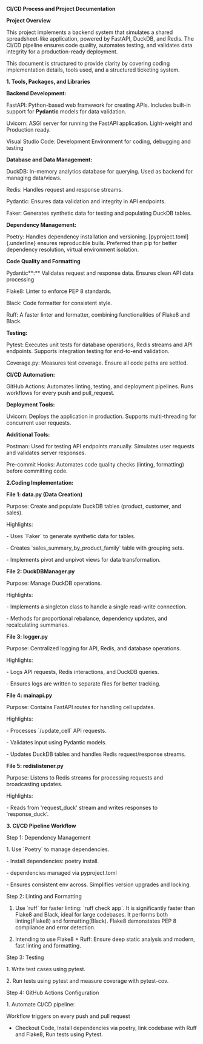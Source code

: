 **CI/CD Process and Project Documentation**

**Project Overview**

This project implements a backend system that simulates a shared
spreadsheet-like application, powered by FastAPI, DuckDB, and Redis. The
CI/CD pipeline ensures code quality, automates testing, and validates
data integrity for a production-ready deployment.

This document is structured to provide clarity by covering coding
implementation details, tools used, and a structured ticketing system.

**1. Tools, Packages, and Libraries**

**Backend Development:**

FastAPI: Python-based web framework for creating APIs. Includes built-in
support for **Pydantic** models for data validation.

Uvicorn: ASGI server for running the FastAPI application. Light-weight
and Production ready.

Visual Studio Code: Development Environment for coding, debugging and
testing

**Database and Data Management:**

DuckDB: In-memory analytics database for querying. Used as backend for
managing data/views.

Redis: Handles request and response streams.

Pydantic: Ensures data validation and integrity in API endpoints.

Faker: Generates synthetic data for testing and populating DuckDB
tables.

**Dependency Management:**

Poetry: Handles dependency installation and versioning.
[pyproject.toml]{.underline} ensures reproducible buils. Preferred than
pip for better dependency resolution, virtual environment isolation.

**Code Quality and Formatting**

Pydantic**:** Validates request and response data. Ensures clean API
data processing

Flake8: Linter to enforce PEP 8 standards.

Black: Code formatter for consistent style.

Ruff: A faster linter and formatter, combining functionalities of Flake8
and Black.

**Testing:**

Pytest: Executes unit tests for database operations, Redis streams and
API endpoints. Supports integration testing for end-to-end validation.

Coverage.py: Measures test coverage. Ensure all code paths are settled.

**CI/CD Automation:**

GitHub Actions: Automates linting, testing, and deployment pipelines.
Runs workflows for every push and pull_request.

**Deployment Tools:**

Uvicorn: Deploys the application in production. Supports multi-threading
for concurrent user requests.

**Additional Tools:**

Postman: Used for testing API endpoints manually. Simulates user
requests and validates server responses.

Pre-commit Hooks: Automates code quality checks (linting, formatting)
before committing code.

**2.Coding Implementation:**

**File 1: data.py (Data Creation)**

Purpose: Create and populate DuckDB tables (product, customer, and
sales).

Highlights:

\- Uses \`Faker\` to generate synthetic data for tables.

\- Creates \`sales_summary_by_product_family\` table with grouping sets.

\- Implements pivot and unpivot views for data transformation.

**File 2: DuckDBManager.py**

Purpose: Manage DuckDB operations.

Highlights:

\- Implements a singleton class to handle a single read-write
connection.

\- Methods for proportional rebalance, dependency updates, and
recalculating summaries.

**File 3: logger.py**

Purpose: Centralized logging for API, Redis, and database operations.

Highlights:

\- Logs API requests, Redis interactions, and DuckDB queries.

\- Ensures logs are written to separate files for better tracking.

**File 4: mainapi.py**

Purpose: Contains FastAPI routes for handling cell updates.

Highlights:

\- Processes \`/update_cell\` API requests.

\- Validates input using Pydantic models.

\- Updates DuckDB tables and handles Redis request/response streams.

**File 5: redislistener.py**

Purpose: Listens to Redis streams for processing requests and
broadcasting updates.

Highlights:

\- Reads from 'request_duck' stream and writes responses to
'response_duck'.

**3. CI/CD Pipeline Workflow**

Step 1: Dependency Management

1\. Use \`Poetry\` to manage dependencies.

\- Install dependencies: poetry install.

\- dependencies managed via pyproject.toml

\- Ensures consistent env across. Simplifies version upgrades and
locking.

Step 2: Linting and Formatting

1.  Use \`ruff\` for faster linting: \`ruff check app\`. It is
    significantly faster than Flake8 and Black, ideal for large
    codebases. It performs both linting(Flake8) and formatting(Black).
    Flake8 demonstates PEP 8 compliance and error detection.

2.  Intending to use Flake8 + Ruff: Ensure deep static analysis and
    modern, fast linting and formatting.

Step 3: Testing

1\. Write test cases using pytest.

2\. Run tests using pytest and measure coverage with pytest-cov.

Step 4: GitHub Actions Configuration

1\. Automate CI/CD pipeline:

Workflow triggers on every push and pull request

-   Checkout Code, Install dependencies via poetry, link codebase with
    Ruff and Flake8, Run tests using Pytest.
